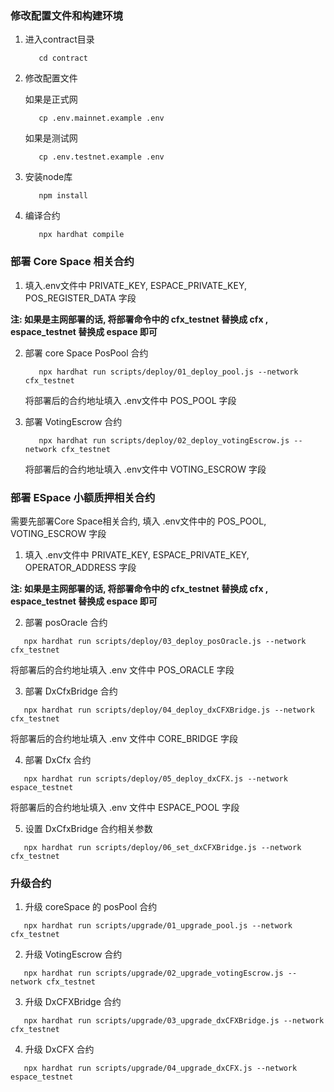 ### 修改配置文件和构建环境
1. 进入contract目录
   ```shell
      cd contract
   ```
2. 修改配置文件
   
   如果是正式网
   ```shell
      cp .env.mainnet.example .env
   ```

   如果是测试网
   ```shell
      cp .env.testnet.example .env
   ```
3. 安装node库
   ```shell
      npm install
   ```
4. 编译合约
   ```shell
      npx hardhat compile
   ```

### 部署 Core Space 相关合约
1. 填入.env文件中 PRIVATE_KEY, ESPACE_PRIVATE_KEY, POS_REGISTER_DATA 字段

**注: 如果是主网部署的话, 将部署命令中的 cfx_testnet 替换成 cfx , espace_testnet 替换成 espace 即可**

2. 部署 core Space PosPool 合约
   ```shell
      npx hardhat run scripts/deploy/01_deploy_pool.js --network cfx_testnet
   ```
   将部署后的合约地址填入 .env文件中 POS_POOL 字段

3. 部署 VotingEscrow 合约
   ```shell
      npx hardhat run scripts/deploy/02_deploy_votingEscrow.js --network cfx_testnet
   ```
   将部署后的合约地址填入 .env文件中 VOTING_ESCROW 字段

### 部署 ESpace 小额质押相关合约
需要先部署Core Space相关合约, 填入 .env文件中的 POS_POOL, VOTING_ESCROW 字段

1. 填入 .env文件中 PRIVATE_KEY, ESPACE_PRIVATE_KEY, OPERATOR_ADDRESS 字段

**注: 如果是主网部署的话, 将部署命令中的 cfx_testnet 替换成 cfx , espace_testnet 替换成 espace 即可**

2. 部署 posOracle 合约
```shell
   npx hardhat run scripts/deploy/03_deploy_posOracle.js --network cfx_testnet
```
将部署后的合约地址填入 .env 文件中 POS_ORACLE 字段

3. 部署 DxCfxBridge 合约
```shell
   npx hardhat run scripts/deploy/04_deploy_dxCFXBridge.js --network cfx_testnet
```
将部署后的合约地址填入 .env 文件中 CORE_BRIDGE 字段

4. 部署 DxCfx 合约
```shell
   npx hardhat run scripts/deploy/05_deploy_dxCFX.js --network espace_testnet
```
将部署后的合约地址填入 .env 文件中 ESPACE_POOL 字段

5. 设置 DxCfxBridge 合约相关参数
```shell
   npx hardhat run scripts/deploy/06_set_dxCFXBridge.js --network cfx_testnet
```

### 升级合约
1. 升级 coreSpace 的 posPool 合约
```shell
   npx hardhat run scripts/upgrade/01_upgrade_pool.js --network cfx_testnet
```

2. 升级 VotingEscrow 合约
```shell
   npx hardhat run scripts/upgrade/02_upgrade_votingEscrow.js --network cfx_testnet
```

3. 升级 DxCFXBridge 合约
```shell
   npx hardhat run scripts/upgrade/03_upgrade_dxCFXBridge.js --network cfx_testnet
```

4. 升级 DxCFX 合约
```shell
   npx hardhat run scripts/upgrade/04_upgrade_dxCFX.js --network espace_testnet
```